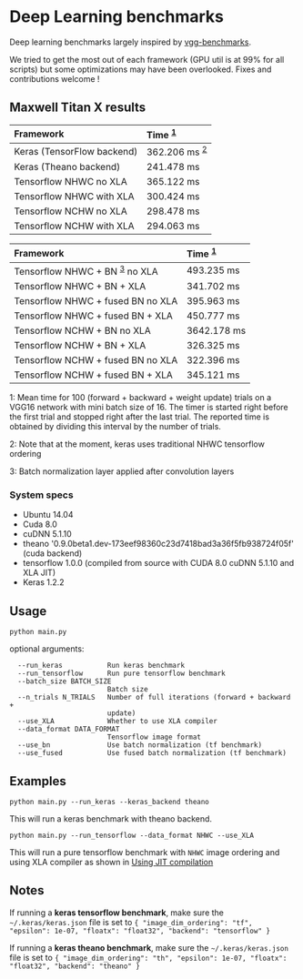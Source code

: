 # Deep Learning benchmarks

Deep learning benchmarks largely inspired by [vgg-benchmarks](https://github.com/aizvorski/vgg-benchmarks).

We tried to get the most out of each framework (GPU util is at 99% for all scripts) but some optimizations may have been overlooked. Fixes and contributions welcome !

## Maxwell Titan X results

| Framework | Time <sup>[1](#foottime)</sup>|
|:---|:---|
| Keras (TensorFlow backend) | 362.206 ms <sup>[2](#kerasnote)</sup>|
| Keras (Theano backend) | 241.478 ms|
|Tensorflow NHWC no XLA| 365.122 ms|
|Tensorflow NHWC with XLA| 300.424 ms|
|Tensorflow NCHW no XLA| 298.478 ms|
|Tensorflow NCHW with XLA| 294.063 ms|

| Framework | Time <sup>[1](#foottime)</sup>|
|:---|:---|
|Tensorflow NHWC + BN <sup>[3](#footBN)</sup> no XLA| 493.235 ms|
|Tensorflow NHWC + BN + XLA| 341.702 ms|
|Tensorflow NHWC + fused BN no XLA| 395.963 ms|
|Tensorflow NHWC + fused BN + XLA| 450.777 ms|
|Tensorflow NCHW + BN no XLA| 3642.178 ms|
|Tensorflow NCHW + BN + XLA| 326.325 ms|
|Tensorflow NCHW + fused BN no XLA| 322.396 ms|
|Tensorflow NCHW + fused BN + XLA| 345.121 ms|

<a name="foottime">1</a>: Mean time for 100 (forward + backward + weight update) trials on a VGG16 network with mini batch size of 16. The timer is started right before the first trial and stopped right after the last trial. The reported time is obtained by dividing this interval by the number of trials.

<a name="kerasnote">2</a>: Note that at the moment, keras uses traditional NHWC tensorflow ordering

<a name="footBN">3</a>: Batch normalization layer applied after convolution layers

### System specs

- Ubuntu 14.04
- Cuda 8.0
- cuDNN 5.1.10
- theano '0.9.0beta1.dev-173eef98360c23d7418bad3a36f5fb938724f05f' (cuda backend)
- tensorflow 1.0.0 (compiled from source with CUDA 8.0 cuDNN 5.1.10 and XLA JIT)
- Keras 1.2.2

## Usage

    python main.py

optional arguments:

      --run_keras           Run keras benchmark
      --run_tensorflow      Run pure tensorflow benchmark
      --batch_size BATCH_SIZE
                            Batch size
      --n_trials N_TRIALS   Number of full iterations (forward + backward +
                            update)
      --use_XLA             Whether to use XLA compiler
      --data_format DATA_FORMAT
                            Tensorflow image format
      --use_bn              Use batch normalization (tf benchmark)
      --use_fused           Use fused batch normalization (tf benchmark)




## Examples

    python main.py --run_keras --keras_backend theano

This will run a keras benchmark with theano backend.

    python main.py --run_tensorflow --data_format NHWC --use_XLA

This will run a pure tensorflow benchmark with `NHWC` image ordering and using XLA compiler as shown in [Using JIT compilation](https://www.tensorflow.org/performance/xla/jit)


## Notes

If running a **keras tensorflow benchmark**, make sure the `~/.keras/keras.json` file is set to `{ "image_dim_ordering": "tf", "epsilon": 1e-07, "floatx": "float32", "backend": "tensorflow" }`

If running a **keras theano benchmark**, make sure the `~/.keras/keras.json` file is set to `{ "image_dim_ordering": "th", "epsilon": 1e-07, "floatx": "float32", "backend": "theano" }`